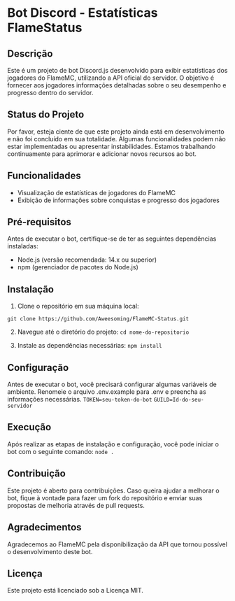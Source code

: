 # Bot Discord - Estatísticas FlameStatus

## Descrição

Este é um projeto de bot Discord.js desenvolvido para exibir estatísticas dos jogadores do FlameMC, utilizando a API oficial do servidor. O objetivo é fornecer aos jogadores informações detalhadas sobre o seu desempenho e progresso dentro do servidor.

## Status do Projeto

Por favor, esteja ciente de que este projeto ainda está em desenvolvimento e não foi concluído em sua totalidade. Algumas funcionalidades podem não estar implementadas ou apresentar instabilidades. Estamos trabalhando continuamente para aprimorar e adicionar novos recursos ao bot.

## Funcionalidades

- Visualização de estatísticas de jogadores do FlameMC
- Exibição de informações sobre conquistas e progresso dos jogadores

## Pré-requisitos

Antes de executar o bot, certifique-se de ter as seguintes dependências instaladas:

- Node.js (versão recomendada: 14.x ou superior)
- npm (gerenciador de pacotes do Node.js)

## Instalação

1. Clone o repositório em sua máquina local:

`git clone https://github.com/Aweesoming/FlameMC-Status.git`

2. Navegue até o diretório do projeto:
`cd nome-do-repositorio`

3. Instale as dependências necessárias:
`npm install`

## Configuração
Antes de executar o bot, você precisará configurar algumas variáveis de ambiente. Renomeie o arquivo .env.example para .env e preencha as informações necessárias.
`TOKEN=seu-token-do-bot`
`GUILD=Id-do-seu-servidor`

## Execução
Após realizar as etapas de instalação e configuração, você pode iniciar o bot com o seguinte comando:
`node .`

## Contribuição
Este projeto é aberto para contribuições. Caso queira ajudar a melhorar o bot, fique à vontade para fazer um fork do repositório e enviar suas propostas de melhoria através de pull requests.

## Agradecimentos
Agradecemos ao FlameMC pela disponibilização da API que tornou possível o desenvolvimento deste bot.

## Licença
Este projeto está licenciado sob a Licença MIT.
